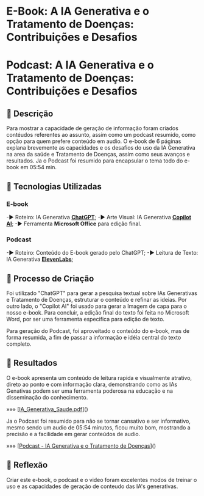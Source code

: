 # E-Book: A IA Generativa e o Tratamento de Doenças: Contribuições e Desafios
# Podcast: A IA Generativa e o Tratamento de Doenças: Contribuições e Desafios


## 📒 Descrição
Para mostrar a capacidade de geração de informação foram criados contéudos referentes ao assunto, assim como um podcast resumido, como opção para quem prefere conteúdo em audio.
O e-book de 6 páginas explana brevemente as capacidades e os desafios do uso da IA Generativa na area da saúde e Tratamento de Doenças, assim como seus avanços e resultados.
Ja o Podcast foi resumido para encapsular o tema todo do e-book em 05:54 min.

## 🤖 Tecnologias Utilizadas

### E-book
-► Roteiro: IA Generativa **[ChatGPT](https://chat.openai.com)**;
-► Arte Visual: IA Generativa **[Copilot AI](https://copilot.microsoft.com/)**;
-► Ferramenta **Microsoft Office** para edição final.


### Podcast

-► Roteiro: Conteúdo do E-book gerado pelo ChatGPT;
-► Leitura de Texto: IA Generativa **[ElevenLabs]([https://copilot.microsoft.com/](https://elevenlabs.io/))**;

## 🧐 Processo de Criação
Foi utilizado "ChatGPT" para gerar a pesquisa textual sobre IAs Generativas e Tratamento de Doenças, estruturar o conteúdo e refinar as ideias. Por outro lado, o "Copilot AI" foi usado para gerar a Imagem de capa para o nosso e-book. Para concluir, a edição final do texto foi feita no Microsoft Word, por ser uma ferramenta especifica para edição de texto.

Para geração do Podcast, foi aproveitado o conteúdo do e-book, mas de forma resumida, a fim de passar a informação e idéia central do texto completo.

## 🚀 Resultados
O e-book apresenta um conteúdo de leitura rapida e visualmente atrativo, direto ao ponto e com informação clara, demonstrando como as IAs Genativas podem ser uma ferramenta poderosa na educação e na disseminação do conhecimento.

»»» [[IA_Generativa_Saude.pdf](https://github.com/carlapereiranvg/lab-natty-or-not/blob/main/IA_Generativa_Saude.pdf)]()

Ja o Podcast foi resumido para não se tornar cansativo e ser informativo, mesmo sendo um audio de 05:54 minutos, ficou muito bom, mostrando a precisão e a facilidade em gerar conteúdos de audio.

»»» [[Podcast - IA Generativa e o Tratamento de Doenças](https://github.com/carlapereiranvg/lab-natty-or-not/blob/main/Podcast%20-%20IA%20generati%20a%20e%20Tratamento%20de%20Doen%C3%A7as.mp3)]()

## 💭 Reflexão
Criar este e-book, o  podcast e o video foram excelentes modos de treinar o uso e as capacidades de geração de conteudo das IA's generativas.

